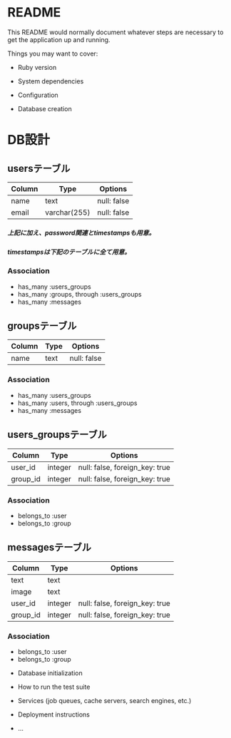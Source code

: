 # README

This README would normally document whatever steps are necessary to get the
application up and running.

Things you may want to cover:

* Ruby version

* System dependencies

* Configuration

* Database creation

# DB設計

## usersテーブル

|Column|Type|Options|
|------|----|-------|
|name|text|null: false|
|email|varchar(255)|null: false|

##### 上記に加え、password関連とtimestampsも用意。
##### timestampsは下記のテーブルに全て用意。

### Association
- has_many :users_groups
- has_many :groups, through :users_groups
- has_many :messages


## groupsテーブル

|Column|Type|Options|
|------|----|-------|
|name|text|null: false|

### Association
- has_many :users_groups
- has_many :users, through :users_groups
- has_many :messages


## users_groupsテーブル

|Column|Type|Options|
|------|----|-------|
|user_id|integer|null: false, foreign_key: true|
|group_id|integer|null: false, foreign_key: true|

### Association
- belongs_to :user
- belongs_to :group


## messagesテーブル

|Column|Type|Options|
|------|----|-------|
|text|text||
|image|text||
|user_id|integer|null: false, foreign_key: true|
|group_id|integer|null: false, foreign_key: true|

### Association
- belongs_to :user
- belongs_to :group



* Database initialization

* How to run the test suite

* Services (job queues, cache servers, search engines, etc.)

* Deployment instructions

* ...
